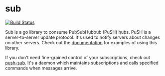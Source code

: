sub
===

[![Build Status][build-status-image]][build-status]

Sub is a go library to consume PubSubHubbub (PuSH) hubs. PuSH is a
server-to-server update protocol. It's used to notify servers about changes on
other servers. Check out the [documentation] for examples of using this library.

If you don't need fine-grained control of your subscriptions, check out
[push-sub]. It's a daemon which maintains subscriptions and calls specified
commands when messages arrive.

[documentation]: https://godoc.org/github.com/0xcaff/sub
[push-sub]: https://github.com/0xcaff/sub/tree/master/push-sub
[build-status]: https://travis-ci.org/0xcaff/sub
[build-status-image]: https://travis-ci.org/0xcaff/sub.svg?branch=master
